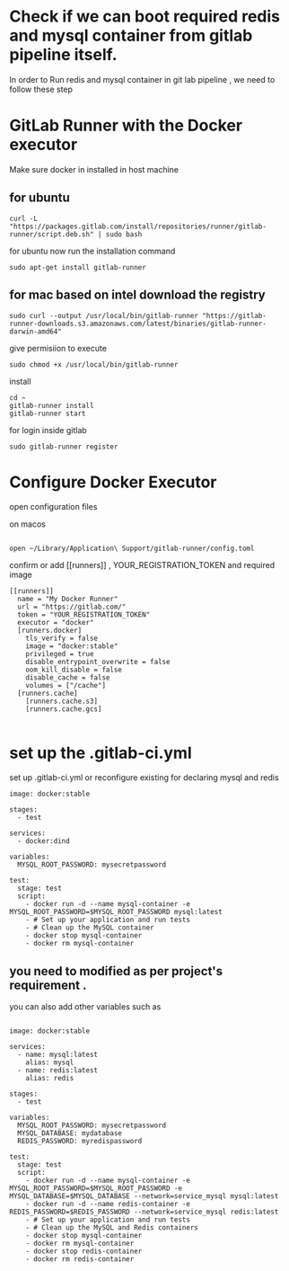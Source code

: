 # Check if we can boot required redis and mysql container from gitlab pipeline itself.

In order to Run redis and mysql container in git lab pipeline , we need to follow these step 

# GitLab Runner with the Docker executor

 Make sure docker in installed in host machine 
## for ubuntu 
```
curl -L "https://packages.gitlab.com/install/repositories/runner/gitlab-runner/script.deb.sh" | sudo bash
```
for ubuntu 
now run the installation command 

```
sudo apt-get install gitlab-runner
```
## for mac based on intel download the registry 

```
sudo curl --output /usr/local/bin/gitlab-runner "https://gitlab-runner-downloads.s3.amazonaws.com/latest/binaries/gitlab-runner-darwin-amd64"
```

give permisiion to execute 

```
sudo chmod +x /usr/local/bin/gitlab-runner
```
install 

```
cd ~
gitlab-runner install
gitlab-runner start

```

for login inside gitlab 

```
sudo gitlab-runner register
```

# Configure Docker Executor 

open configuration files 

on macos

```

open ~/Library/Application\ Support/gitlab-runner/config.toml

```

confirm or add [[runners]] , YOUR_REGISTRATION_TOKEN and required image 

```
[[runners]]
  name = "My Docker Runner"
  url = "https://gitlab.com/"
  token = "YOUR_REGISTRATION_TOKEN"
  executor = "docker"
  [runners.docker]
    tls_verify = false
    image = "docker:stable"
    privileged = true
    disable_entrypoint_overwrite = false
    oom_kill_disable = false
    disable_cache = false
    volumes = ["/cache"]
  [runners.cache]
    [runners.cache.s3]
    [runners.cache.gcs]


```

# set up the .gitlab-ci.yml 

set up .gitlab-ci.yml or reconfigure existing for declaring mysql and redis 

```
image: docker:stable

stages:
  - test

services:
  - docker:dind

variables:
  MYSQL_ROOT_PASSWORD: mysecretpassword

test:
  stage: test
  script:
    - docker run -d --name mysql-container -e MYSQL_ROOT_PASSWORD=$MYSQL_ROOT_PASSWORD mysql:latest
    - # Set up your application and run tests
    - # Clean up the MySQL container
    - docker stop mysql-container
    - docker rm mysql-container

```

## you need to modified as per project's requirement .

you can also add other variables such as 

```

image: docker:stable

services:
  - name: mysql:latest
    alias: mysql
  - name: redis:latest
    alias: redis

stages:
  - test

variables:
  MYSQL_ROOT_PASSWORD: mysecretpassword
  MYSQL_DATABASE: mydatabase
  REDIS_PASSWORD: myredispassword

test:
  stage: test
  script:
    - docker run -d --name mysql-container -e MYSQL_ROOT_PASSWORD=$MYSQL_ROOT_PASSWORD -e MYSQL_DATABASE=$MYSQL_DATABASE --network=service_mysql mysql:latest
    - docker run -d --name redis-container -e REDIS_PASSWORD=$REDIS_PASSWORD --network=service_mysql redis:latest
    - # Set up your application and run tests
    - # Clean up the MySQL and Redis containers
    - docker stop mysql-container
    - docker rm mysql-container
    - docker stop redis-container
    - docker rm redis-container


```


